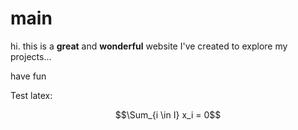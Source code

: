 # main

hi. this is a **great** and **wonderful** website I've created to explore my projects...

have fun

Test latex:

$$\Sum_{i \in I} x_i = 0$$
